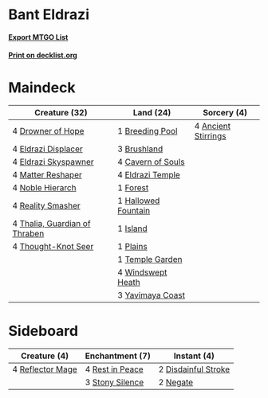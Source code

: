 # Bant Eldrazi

#### [Export MTGO List](../collection/Bant%20Eldrazi/Bant%20Eldrazi.txt)
#### [Print on decklist.org](http://decklist.org/?deckmain=4%09Ancient%20Stirrings%0A1%09Breeding%20Pool%0A3%09Brushland%0A4%09Cavern%20of%20Souls%0A4%09Drowner%20of%20Hope%0A4%09Eldrazi%20Displacer%0A4%09Eldrazi%20Skyspawner%0A4%09Eldrazi%20Temple%0A1%09Forest%0A1%09Hallowed%20Fountain%0A1%09Island%0A4%09Matter%20Reshaper%0A4%09Noble%20Hierarch%0A1%09Plains%0A4%09Reality%20Smasher%0A1%09Temple%20Garden%0A4%09Thalia,%20Guardian%20of%20Thraben%0A4%09Thought-Knot%20Seer%0A4%09Windswept%20Heath%0A3%09Yavimaya%20Coast&deckside=2%09Disdainful%20Stroke%0A2%09Negate%0A4%09Reflector%20Mage%0A4%09Rest%20in%20Peace%0A3%09Stony%20Silence)
# Maindeck

|                                             Creature (32)                                              |                                          Land (24)                                           |                                         Sorcery (4)                                          |
|--------------------------------------------------------------------------------------------------------|----------------------------------------------------------------------------------------------|----------------------------------------------------------------------------------------------|
|4 [Drowner of Hope](http://gatherer.wizards.com/Pages/Card/Details.aspx?multiverseid=401863)            |1 [Breeding Pool](http://gatherer.wizards.com/Pages/Card/Details.aspx?multiverseid=405095)    |4 [Ancient Stirrings](http://gatherer.wizards.com/Pages/Card/Details.aspx?multiverseid=442148)|
|4 [Eldrazi Displacer](http://gatherer.wizards.com/Pages/Card/Details.aspx?multiverseid=407523)          |3 [Brushland](http://gatherer.wizards.com/Pages/Card/Details.aspx?multiverseid=2751)          |                                                                                              |
|4 [Eldrazi Skyspawner](http://gatherer.wizards.com/Pages/Card/Details.aspx?multiverseid=401868)         |4 [Cavern of Souls](http://gatherer.wizards.com/Pages/Card/Details.aspx?multiverseid=426057)  |                                                                                              |
|4 [Matter Reshaper](http://gatherer.wizards.com/Pages/Card/Details.aspx?multiverseid=407516)            |4 [Eldrazi Temple](http://gatherer.wizards.com/Pages/Card/Details.aspx?multiverseid=397690)   |                                                                                              |
|4 [Noble Hierarch](http://gatherer.wizards.com/Pages/Card/Details.aspx?multiverseid=397709)             |1 [Forest](http://gatherer.wizards.com/Pages/Card/Details.aspx?multiverseid=439605)           |                                                                                              |
|4 [Reality Smasher](http://gatherer.wizards.com/Pages/Card/Details.aspx?multiverseid=407517)            |1 [Hallowed Fountain](http://gatherer.wizards.com/Pages/Card/Details.aspx?multiverseid=405100)|                                                                                              |
|4 [Thalia, Guardian of Thraben](http://gatherer.wizards.com/Pages/Card/Details.aspx?multiverseid=442025)|1 [Island](http://gatherer.wizards.com/Pages/Card/Details.aspx?multiverseid=439602)           |                                                                                              |
|4 [Thought-Knot Seer](http://gatherer.wizards.com/Pages/Card/Details.aspx?multiverseid=407519)          |1 [Plains](http://gatherer.wizards.com/Pages/Card/Details.aspx?multiverseid=439601)           |                                                                                              |
|                                                                                                        |1 [Temple Garden](http://gatherer.wizards.com/Pages/Card/Details.aspx?multiverseid=405112)    |                                                                                              |
|                                                                                                        |4 [Windswept Heath](http://gatherer.wizards.com/Pages/Card/Details.aspx?multiverseid=405115)  |                                                                                              |
|                                                                                                        |3 [Yavimaya Coast](http://gatherer.wizards.com/Pages/Card/Details.aspx?multiverseid=398566)   |                                                                                              |


# Sideboard

|                                       Creature (4)                                        |                                     Enchantment (7)                                      |                                         Instant (4)                                          |
|-------------------------------------------------------------------------------------------|------------------------------------------------------------------------------------------|----------------------------------------------------------------------------------------------|
|4 [Reflector Mage](http://gatherer.wizards.com/Pages/Card/Details.aspx?multiverseid=407667)|4 [Rest in Peace](http://gatherer.wizards.com/Pages/Card/Details.aspx?multiverseid=442021)|2 [Disdainful Stroke](http://gatherer.wizards.com/Pages/Card/Details.aspx?multiverseid=446776)|
|                                                                                           |3 [Stony Silence](http://gatherer.wizards.com/Pages/Card/Details.aspx?multiverseid=425850)|2 [Negate](http://gatherer.wizards.com/Pages/Card/Details.aspx?multiverseid=447135)           |

